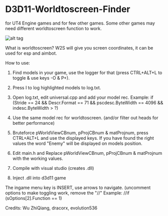 # D3D11-Worldtoscreen-Finder 
for UT4 Engine games and for few other games. Some other games may need different worldtoscreen function to work.

![alt tag](https://github.com/DrNseven/D3D11-Worldtoscreen-Finder/blob/master/w2sloggergithub.jpg)

What is worldtoscreen? W2S will give you screen coordinates, it can be used for esp and aimbot.

How to use:
1. Find models in your game, use the logger for that (press CTRL+ALT+L to toggle & use keys -O & P+). 

2. Press I to log highlighted models to log.txt.

3. Open log.txt, edit universal.cpp and add your model rec. Example: if (Stride == 24 && Descr.Format == 71 && pscdesc.ByteWidth == 4096 && indesc.ByteWidth > ?)

4. Use the same model rec for worldtoscreen. (and/or filter out heads for better performance)

5. Bruteforce pWorldViewCBnum, pProjCBnum & matProjnum, press CTRL+ALT+L and use the displayed keys. If you have found the right values the word "Enemy" will be displayed on models position. 

6. Edit main.h and Replace pWorldViewCBnum, pProjCBnum & matProjnum with the working values.

7. Compile with visual studio (creates .dll)

8. Inject .dll into d3d11 game

The ingame menu key is INSERT, use arrows to navigate. (uncomment options to make toggling work, remove the "//"
Example: //if (sOptions[2].Function == 1) 


Credits: Wu ZhiQiang, dracorx, evolution536

